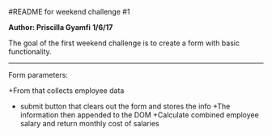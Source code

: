 #README for weekend challenge #1

**Author: Priscilla Gyamfi**
**1/6/17**

The goal of the first weekend challenge is to create a form with basic functionality.

***
Form parameters:

+From that collects employee data
+ submit button that clears out the form and stores the info
+The information then appended to the DOM
+Calculate combined employee salary and return monthly cost of salaries
